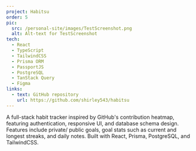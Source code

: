 ```yaml
---
project: Habitsu
order: 5
pic:
  src: /personal-site/images/TestScreenshot.png
  alt: Alt-text for TestScreenshot
tech:
  - React
  - TypeScript
  - TailwindCSS
  - Prisma ORM
  - PassportJS
  - PostgreSQL
  - TanStack Query
  - Figma
links:
  - text: GitHub repository
    url: https://github.com/shirley543/habitsu
---
```


A full-stack habit tracker inspired by GitHub's contribution heatmap, featuring authentication, responsive UI, and database schema design. Features include private/ public goals, goal stats such as current and longest streaks, and daily notes. Built with React, Prisma, PostgreSQL, and TailwindCSS.
